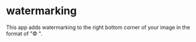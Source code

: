 # watermarking

This app adds watermarking to the right bottom corner of your image in the format of "© <your text>".
